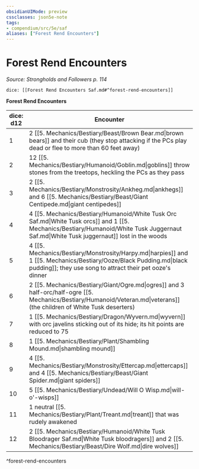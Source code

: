 ```yaml
---
obsidianUIMode: preview
cssclasses: json5e-note
tags:
- compendium/src/5e/saf
aliases: ["Forest Rend Encounters"]
---
```

# Forest Rend Encounters
*Source: Strongholds and Followers p. 114* 

`dice: [[Forest Rend Encounters Saf.md#^forest-rend-encounters]]`

**Forest Rend Encounters**

| dice: d12 | Encounter |
|-----------|-----------|
| 1 | 2 [[5. Mechanics/Bestiary/Beast/Brown Bear.md\|brown bears]] and their cub (they stop attacking if the PCs play dead or flee to more than 60 feet away) |
| 2 | 12 [[5. Mechanics/Bestiary/Humanoid/Goblin.md\|goblins]] throw stones from the treetops, heckling the PCs as they pass |
| 3 | 2 [[5. Mechanics/Bestiary/Monstrosity/Ankheg.md\|ankhegs]] and 6 [[5. Mechanics/Bestiary/Beast/Giant Centipede.md\|giant centipedes]] |
| 4 | 4 [[5. Mechanics/Bestiary/Humanoid/White Tusk Orc Saf.md\|White Tusk orcs]] and 1 [[5. Mechanics/Bestiary/Humanoid/White Tusk Juggernaut Saf.md\|White Tusk juggernaut]] lost in the woods |
| 5 | 4 [[5. Mechanics/Bestiary/Monstrosity/Harpy.md\|harpies]] and 1 [[5. Mechanics/Bestiary/Ooze/Black Pudding.md\|black pudding]]; they use song to attract their pet ooze's dinner |
| 6 | 2 [[5. Mechanics/Bestiary/Giant/Ogre.md\|ogres]] and 3 half-orc/half-ogre [[5. Mechanics/Bestiary/Humanoid/Veteran.md\|veterans]] (the children of White Tusk deserters) |
| 7 | 1 [[5. Mechanics/Bestiary/Dragon/Wyvern.md\|wyvern]] with orc javelins sticking out of its hide; its hit points are reduced to 75 |
| 8 | 1 [[5. Mechanics/Bestiary/Plant/Shambling Mound.md\|shambling mound]] |
| 9 | 4 [[5. Mechanics/Bestiary/Monstrosity/Ettercap.md\|ettercaps]] and 4 [[5. Mechanics/Bestiary/Beast/Giant Spider.md\|giant spiders]] |
| 10 | 5 [[5. Mechanics/Bestiary/Undead/Will O Wisp.md\|will-o'-wisps]] |
| 11 | 1 neutral [[5. Mechanics/Bestiary/Plant/Treant.md\|treant]] that was rudely awakened |
| 12 | 2 [[5. Mechanics/Bestiary/Humanoid/White Tusk Bloodrager Saf.md\|White Tusk bloodragers]] and 2 [[5. Mechanics/Bestiary/Beast/Dire Wolf.md\|dire wolves]] |
^forest-rend-encounters
